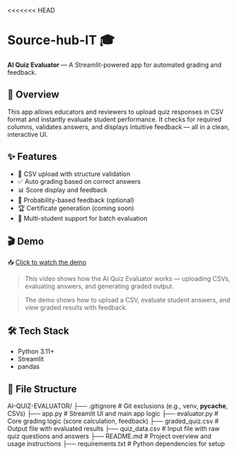 <<<<<<< HEAD
# Source-hub-IT 🎓  
**AI Quiz Evaluator** — A Streamlit-powered app for automated grading and feedback.

## 🚀 Overview
This app allows educators and reviewers to upload quiz responses in CSV format and instantly evaluate student performance. It checks for required columns, validates answers, and displays intuitive feedback — all in a clean, interactive UI.

## ✨ Features
- 📁 CSV upload with structure validation
- ✅ Auto grading based on correct answers
- 📊 Score display and feedback
- 🧠 Probability-based feedback (optional)
- 🏆 Certificate generation (coming soon)
- 🔄 Multi-student support for batch evaluation


## 🎬 Demo

📥 [Click to watch the demo](https://raw.githubusercontent.com/Bhoomika08-MAY/Source-hub-IT/main/assets/demo1.mp4)

> This video shows how the AI Quiz Evaluator works — uploading CSVs, evaluating answers, and generating graded output.

> The demo shows how to upload a CSV, evaluate student answers, and view graded results with feedback.



## 🛠️ Tech Stack
- Python 3.11+
- Streamlit
- pandas

## 📂 File Structure
AI-QUIZ-EVALUATOR/
├── .gitignore              # Git exclusions (e.g., venv, __pycache__, CSVs)
├── app.py                 # Streamlit UI and main app logic
├── evaluator.py           # Core grading logic (score calculation, feedback)
├── graded_quiz.csv        # Output file with evaluated results
├── quiz_data.csv          # Input file with raw quiz questions and answers
├── README.md              # Project overview and usage instructions
├── requirements.txt       # Python dependencies for setup

